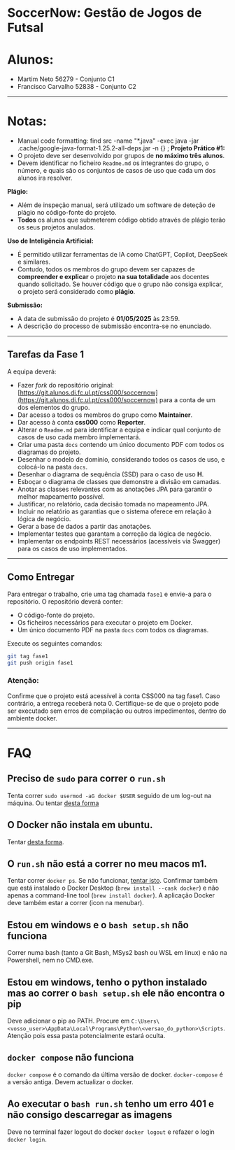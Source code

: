 # SoccerNow: Gestão de Jogos de Futsal

# Alunos:
 - Martim Neto 56279 - Conjunto C1
 - Francisco Carvalho 52838 - Conjunto C2
---
# Notas:
 - Manual code formatting: find src -name "*.java" -exec java -jar .cache/google-java-format-1.25.2-all-deps.jar -n {} \;
**Projeto Prático #1:**
 - O projeto deve ser desenvolvido por grupos de **no máximo três alunos**.
 - Devem identificar no ficheiro `Readme.md` os integrantes do grupo, o número, e quais são os conjuntos de casos de uso que cada um dos alunos ira resolver.

 **Plágio:**
 - Além de inspeção manual, será utilizado um software de deteção de plágio no código-fonte do projeto.
 - **Todos** os alunos que submeterem código obtido através de plágio terão os seus projetos anulados.

 **Uso de Inteligência Artificial:**
 - É permitido utilizar ferramentas de IA como ChatGPT, Copilot, DeepSeek e similares.
 - Contudo, todos os membros do grupo devem ser capazes de **compreender e explicar** o projeto **na sua totalidade** aos docentes quando solicitado.  Se houver código que o grupo não consiga explicar, o projeto será considerado como **plágio**.

**Submissão:**
 - A data de submissão do projeto é **01/05/2025** às 23:59.
 - A descrição do processo de submissão encontra-se no enunciado.

---

## Tarefas da Fase 1

A equipa deverá:

- Fazer *fork* do repositório original: [https://git.alunos.di.fc.ul.pt/css000/soccernow](https://git.alunos.di.fc.ul.pt/css000/soccernow) para a conta de um dos elementos do grupo.
- Dar acesso a todos os membros do grupo como **Maintainer**.
- Dar acesso à conta **css000** como **Reporter**.
- Alterar o `Readme.md` para identificar a equipa e indicar qual conjunto de casos de uso cada membro implementará.
- Criar uma pasta `docs` contendo um único documento PDF com todos os diagramas do projeto.
- Desenhar o modelo de domínio, considerando todos os casos de uso, e colocá-lo na pasta `docs`.
- Desenhar o diagrama de sequência (SSD) para o caso de uso **H**.
- Esboçar o diagrama de classes que demonstre a divisão em camadas.
- Anotar as classes relevantes com as anotações JPA para garantir o melhor mapeamento possível.
- Justificar, no relatório, cada decisão tomada no mapeamento JPA.
- Incluir no relatório as garantias que o sistema oferece em relação à lógica de negócio.
- Gerar a base de dados a partir das anotações.
- Implementar testes que garantam a correção da lógica de negócio.
- Implementar os endpoints REST necessários (acessíveis via Swagger) para os casos de uso implementados.

---

## Como Entregar

Para entregar o trabalho, crie uma tag chamada `fase1` e envie-a para o repositório. O repositório deverá conter:
- O código-fonte do projeto.
- Os ficheiros necessários para executar o projeto em Docker.
- Um único documento PDF na pasta `docs` com todos os diagramas.

Execute os seguintes comandos:

```bash
git tag fase1
git push origin fase1
```

### Atenção:
Confirme que o projeto está acessível à conta CSS000 na tag fase1. Caso contrário, a entrega receberá nota 0. Certifique-se de que o projeto pode ser executado sem erros de compilação ou outros impedimentos, dentro do ambiente docker.

---


# FAQ

## Preciso de `sudo` para correr o `run.sh`
Tenta correr `sudo usermod -aG docker $USER` seguido de um log-out na máquina.
Ou tentar [desta forma](https://www.digitalocean.com/community/questions/how-to-fix-docker-got-permission-denied-while-trying-to-connect-to-the-docker-daemon-socket)

## O Docker não instala em ubuntu.

Tentar [desta forma](https://askubuntu.com/a/1411717).

## O `run.sh` não está a correr no meu macos m1.

Tentar correr `docker ps`. Se não funcionar, [tentar isto](https://stackoverflow.com/a/68202428/28516).
Confirmar também que está instalado o Docker Desktop (`brew install --cask docker`) e não apenas a command-line tool (`brew install docker`). A aplicação Docker deve também estar a correr (icon na menubar).


## Estou em windows e o `bash setup.sh` não funciona

Correr numa bash (tanto a Git Bash, MSys2 bash ou WSL em linux) e não na Powershell, nem no CMD.exe.


## Estou em windows, tenho o python instalado mas ao correr o `bash setup.sh` ele não encontra o pip

Deve adicionar o pip ao PATH. Procure em `C:\Users\<vosso_user>\AppData\Local\Programs\Python\<versao_do_python>\Scripts`.
Atenção pois essa pasta potencialmente estará oculta.


## `docker compose` não funciona

`docker compose` é o comando da última versão de docker. `docker-compose` é a versão antiga. Devem actualizar o docker.

## Ao executar o `bash run.sh` tenho um erro 401 e não consigo descarregar as imagens

Deve no terminal fazer logout do docker `docker logout` e refazer o login `docker login`.
